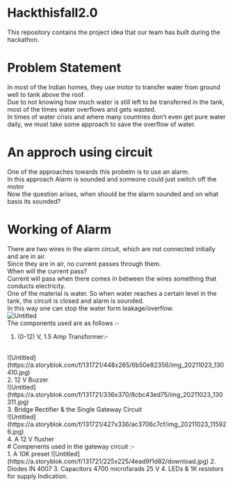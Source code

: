# Hackthisfall2.0
This repository contains the project idea that our team has built during the hackathon.
# Problem Statement
In most of the Indian homes, they use motor to transfer water
from ground well to tank above the roof.
<br>
Due to not knowing how much water is still left to be
transferred in the tank, most of the times water overflows and
gets wasted.
<br>
In times of water crisis and where many countries don’t even
get pure water daily, we must take some approach to save the
overflow of water.
<br>
# An approch using circuit
One of the approaches towards this probelm is to
use an alarm.
<br>
In this approach Alarm is sounded and someone
could just switch off the motor
<br>
Now the question arises, when should be the
alarm sounded and on what basis its sounded?
<br>
# Working of Alarm
There are two wires in the alarm circuit, which are not connected initially and are
in air.
<br>
Since they are in air, no current passes through them.
<br>
When will the current pass?
<br>
Current will pass when there comes in between the wires something that conducts
electricity.
<br>
One of the material is water. So when water reaches a certain level in the tank, the
circuit is closed and alarm is sounded.
<br>
In this way one can stop the water form leakage/overflow.
<br>
![Untitled](https://user-images.githubusercontent.com/55314442/138474088-5d101025-00ac-42d2-9ed0-ca7abb36bf90.png)
<br>
The components used are as follows :- 
<br>
1. (0-12) V, 1.5 Amp Transformer:-
<br>
![Untitled](https://a.storyblok.com/f/131721/448x265/6b50e82356/img_20211023_130410.jpg)
<br>
2. 12 V Buzzer
<br>
![Untitled](https://a.storyblok.com/f/131721/336x370/8cbc43ed75/img_20211023_130311.jpg)
<br>
3. Bridge Rectifier & the Single Gateway Circuit
<br>
![Untitled](https://a.storyblok.com/f/131721/427x336/ac3706c7cf/img_20211023_115926.jpg)
<br>
4. A 12 V flusher
<br>
# Compenents used in the gateway circuit :-
<br>
1. A 10K preset 
![Untitled](https://a.storyblok.com/f/131721/225x225/4ead9f1d82/download.jpg)
2. Diodes IN 4007 
3. Capacitors 4700 microfarads 25 V
4. LEDs & 1K resistors for supply Indication.
